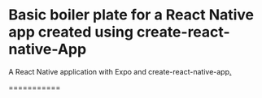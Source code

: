Basic boiler plate for a React Native app created using create-react-native-App
===============================================================================

 A React Native application with Expo and create-react-native-app[.](https://alligator.io/react/react-native-getting-started/)

 ===========

